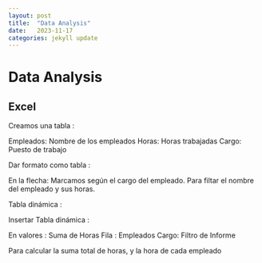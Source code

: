 ```yaml
---
layout: post
title:  "Data Analysis"
date:   2023-11-17
categories: jekyll update
---
```


# Data Analysis

## Excel 

Creamos una tabla :

Empleados: Nombre de los empleados
Horas: Horas trabajadas
Cargo: Puesto de trabajo

Dar formato como tabla :

En la flecha: Marcamos según el cargo del empleado.
Para filtar el nombre del empleado y sus horas.

Tabla dinámica :

Insertar Tabla dinámica :

En valores : Suma de Horas
Fila : Empleados
Cargo: Filtro de Informe

Para calcular la suma total de horas, y la hora de cada empleado







